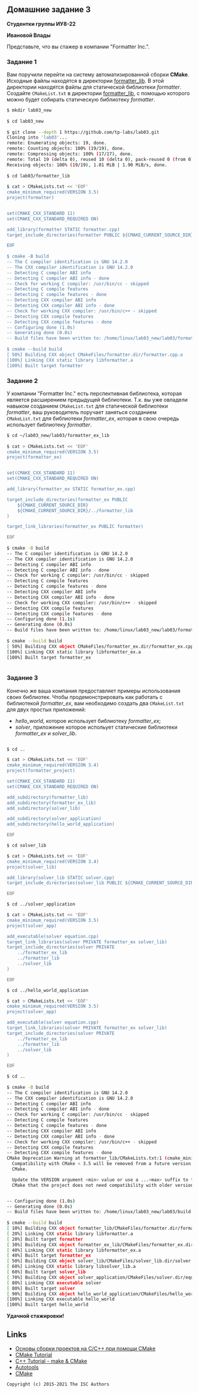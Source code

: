 ## Домашние задание 3

**Студентки группы ИУ8-22**

**Ивановой Влады**

Представьте, что вы стажер в компании "Formatter Inc.".
### Задание 1
Вам поручили перейти на систему автоматизированной сборки **CMake**.
Исходные файлы находятся в директории [formatter_lib](formatter_lib).
В этой директории находятся файлы для статической библиотеки *formatter*.
Создайте `CMakeList.txt` в директории [formatter_lib](formatter_lib),
с помощью которого можно будет собирать статическую библиотеку *formatter*.
```sh
$ mkdir lab03_new    
                                                                                     
$ cd lab03_new    
                                                                                     
$ git clone --depth 1 https://github.com/tp-labs/lab03.git        
Cloning into 'lab03'...
remote: Enumerating objects: 19, done.
remote: Counting objects: 100% (19/19), done.
remote: Compressing objects: 100% (17/17), done.
remote: Total 19 (delta 0), reused 10 (delta 0), pack-reused 0 (from 0)
Receiving objects: 100% (19/19), 1.01 MiB | 1.90 MiB/s, done.
                                                         
$ cd lab03/formatter_lib
                                                                                   
$ cat > CMakeLists.txt << 'EOF'
cmake_minimum_required(VERSION 3.5)
project(formatter)


set(CMAKE_CXX_STANDARD 11)
set(CMAKE_CXX_STANDARD_REQUIRED ON)

add_library(formatter STATIC formatter.cpp)
target_include_directories(formatter PUBLIC ${CMAKE_CURRENT_SOURCE_DIR})

EOF                                                                         
       
$ cmake -B build     
-- The C compiler identification is GNU 14.2.0
-- The CXX compiler identification is GNU 14.2.0
-- Detecting C compiler ABI info
-- Detecting C compiler ABI info - done
-- Check for working C compiler: /usr/bin/cc - skipped
-- Detecting C compile features
-- Detecting C compile features - done
-- Detecting CXX compiler ABI info
-- Detecting CXX compiler ABI info - done
-- Check for working CXX compiler: /usr/bin/c++ - skipped
-- Detecting CXX compile features
-- Detecting CXX compile features - done
-- Configuring done (1.0s)
-- Generating done (0.0s)
-- Build files have been written to: /home/linux/lab03_new/lab03/formatter_lib/build
                                                                                     
$ cmake --build build
[ 50%] Building CXX object CMakeFiles/formatter.dir/formatter.cpp.o
[100%] Linking CXX static library libformatter.a
[100%] Built target formatter

```

### Задание 2
У компании "Formatter Inc." есть перспективная библиотека,
которая является расширением предыдущей библиотеки. Т.к. вы уже овладели
навыком созданием `CMakeList.txt` для статической библиотеки *formatter*, ваш 
руководитель поручает заняться созданием `CMakeList.txt` для библиотеки 
*formatter_ex*, которая в свою очередь использует библиотеку *formatter*.

```sh
$ cd ~/lab03_new/lab03/formatter_ex_lib
                                                                                     
$ cat > CMakeLists.txt << 'EOF'
cmake_minimum_required(VERSION 3.5)
project(formatter_ex)


set(CMAKE_CXX_STANDARD 11)
set(CMAKE_CXX_STANDARD_REQUIRED ON)

add_library(formatter_ex STATIC formatter_ex.cpp)

target_include_directories(formatter_ex PUBLIC 
    ${CMAKE_CURRENT_SOURCE_DIR} 
    ${CMAKE_CURRENT_SOURCE_DIR}/../formatter_lib
)

target_link_libraries(formatter_ex PUBLIC formatter)

EOF
        
$ cmake -B build        
-- The C compiler identification is GNU 14.2.0
-- The CXX compiler identification is GNU 14.2.0
-- Detecting C compiler ABI info
-- Detecting C compiler ABI info - done
-- Check for working C compiler: /usr/bin/cc - skipped
-- Detecting C compile features
-- Detecting C compile features - done
-- Detecting CXX compiler ABI info
-- Detecting CXX compiler ABI info - done
-- Check for working CXX compiler: /usr/bin/c++ - skipped
-- Detecting CXX compile features
-- Detecting CXX compile features - done
-- Configuring done (1.1s)
-- Generating done (0.0s)
-- Build files have been written to: /home/linux/lab03_new/lab03/formatter_ex_lib/build
                                                                                     
$ cmake --build build
[ 50%] Building CXX object CMakeFiles/formatter_ex.dir/formatter_ex.cpp.o
[100%] Linking CXX static library libformatter_ex.a
[100%] Built target formatter_ex
                                  
```

### Задание 3
Конечно же ваша компания предоставляет примеры использования своих библиотек.
Чтобы продемонстрировать как работать с библиотекой *formatter_ex*,
вам необходимо создать два `CMakeList.txt` для двух простых приложений:
* *hello_world*, которое использует библиотеку *formatter_ex*;
* *solver*, приложение которое испольует статические библиотеки *formatter_ex* и *solver_lib*.
```sh

$ cd ..

$ cat > CMakeLists.txt << 'EOF'
cmake_minimum_required(VERSION 3.4)
project(formatter_project)

set(CMAKE_CXX_STANDARD 11)
set(CMAKE_CXX_STANDARD_REQUIRED ON)

add_subdirectory(formatter_lib)
add_subdirectory(formatter_ex_lib)
add_subdirectory(solver_lib)

add_subdirectory(solver_application)
add_subdirectory(hello_world_application)

EOF

$ cd solver_lib

$ cat > CMakeLists.txt << 'EOF'
cmake_minimum_required(VERSION 3.4)
project(solver_lib)

add_library(solver_lib STATIC solver.cpp)
target_include_directories(solver_lib PUBLIC ${CMAKE_CURRENT_SOURCE_DIR})

EOF

$ cd ../solver_application

$ cat > CMakeLists.txt << 'EOF'
cmake_minimum_required(VERSION 3.5)
project(solver_app)

add_executable(solver equation.cpp)
target_link_libraries(solver PRIVATE formatter_ex solver_lib)
target_include_directories(solver PRIVATE 
    ../formatter_ex_lib
    ../formatter_lib
    ../solver_lib
)

EOF

$ cd ../hello_world_application

$ cat > CMakeLists.txt << 'EOF'
cmake_minimum_required(VERSION 3.5)
project(solver_app)

add_executable(solver equation.cpp)
target_link_libraries(solver PRIVATE formatter_ex solver_lib)
target_include_directories(solver PRIVATE 
    ../formatter_ex_lib
    ../formatter_lib
    ../solver_lib
)

EOF

$ cd ..
                                                                                      
$ cmake -B build
-- The C compiler identification is GNU 14.2.0
-- The CXX compiler identification is GNU 14.2.0
-- Detecting C compiler ABI info
-- Detecting C compiler ABI info - done
-- Check for working C compiler: /usr/bin/cc - skipped
-- Detecting C compile features
-- Detecting C compile features - done
-- Detecting CXX compiler ABI info
-- Detecting CXX compiler ABI info - done
-- Check for working CXX compiler: /usr/bin/c++ - skipped
-- Detecting CXX compile features
-- Detecting CXX compile features - done
CMake Deprecation Warning at formatter_lib/CMakeLists.txt:1 (cmake_minimum_required):
  Compatibility with CMake < 3.5 will be removed from a future version of
  CMake.

  Update the VERSION argument <min> value or use a ...<max> suffix to tell
  CMake that the project does not need compatibility with older versions.


-- Configuring done (1.0s)
-- Generating done (0.0s)
-- Build files have been written to: /home/linux/lab03_new/lab03/build
                                                                                      
$ cmake --build build 
[ 10%] Building CXX object formatter_lib/CMakeFiles/formatter.dir/formatter.cpp.o
[ 20%] Linking CXX static library libformatter.a
[ 20%] Built target formatter
[ 30%] Building CXX object formatter_ex_lib/CMakeFiles/formatter_ex.dir/formatter_ex.cpp.o
[ 40%] Linking CXX static library libformatter_ex.a
[ 40%] Built target formatter_ex
[ 50%] Building CXX object solver_lib/CMakeFiles/solver_lib.dir/solver.cpp.o
[ 60%] Linking CXX static library libsolver_lib.a
[ 60%] Built target solver_lib
[ 70%] Building CXX object solver_application/CMakeFiles/solver.dir/equation.cpp.o
[ 80%] Linking CXX executable solver
[ 80%] Built target solver
[ 90%] Building CXX object hello_world_application/CMakeFiles/hello_world.dir/hello_world.cpp.o
[100%] Linking CXX executable hello_world
[100%] Built target hello_world

```

**Удачной стажировки!**

## Links
- [Основы сборки проектов на С/C++ при помощи CMake](https://eax.me/cmake/)
- [CMake Tutorial](http://neerc.ifmo.ru/wiki/index.php?title=CMake_Tutorial)
- [C++ Tutorial - make & CMake](https://www.bogotobogo.com/cplusplus/make.php)
- [Autotools](http://www.gnu.org/software/automake/manual/html_node/Autotools-Introduction.html)
- [CMake](https://cgold.readthedocs.io/en/latest/index.html)

```
Copyright (c) 2015-2021 The ISC Authors
```
